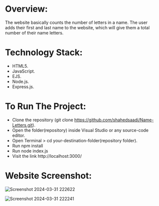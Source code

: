 # Overview:
The website basically counts the number of letters in a name. 
The user adds their first and last name to the website, which will give them a total number of their name letters. 

# Technology Stack:
- HTML5.
- JavaScript.
- EJS.
- Node.js.
- Express.js.

# To Run The Project:
- Clone the repository (git clone https://github.com/shahedsaadi/Name-Letters.git).
- Open the folder(repository) inside Visual Studio or any source-code editor.
- Open Terminal > cd your-destination-folder(repository folder).
- Run npm install
- Run node index.js
- Visit the link http://localhost:3000/

# Website Screenshot:

![Screenshot 2024-03-31 222622](https://github.com/shahedsaadi/Name-Letters/assets/108287237/00ab43e0-211c-4fb9-b3aa-e2f49897c488)


![Screenshot 2024-03-31 222241](https://github.com/shahedsaadi/Name-Letters/assets/108287237/5c93d6c4-3863-4d45-bdb1-0172a3172ad2)
